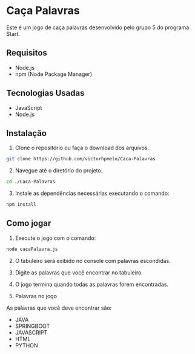 # Caça Palavras

Este é um jogo de caça palavras desenvolvido pelo grupo 5 do programa Start.

## Requisitos

- Node.js
- npm (Node Package Manager)

## Tecnologias Usadas
- JavaScript
- Node.js

## Instalação

1. Clone o repositório ou faça o download dos arquivos.

```sh
git clone https://github.com/victorhpmelo/Caca-Palavras
```
2. Navegue até o diretório do projeto.

```sh
cd ./Caca-Palavras
```

3. Instale as dependências necessárias executando o comando:

```sh
npm install
```

## Como jogar

1. Execute o jogo com o comando:

```sh
node cacaPalavra.js
```

2. O tabuleiro será exibido no console com palavras escondidas.

3. Digite as palavras que você encontrar no tabuleiro.

4. O jogo termina quando todas as palavras forem encontradas.

5. Palavras no jogo

As palavras que você deve encontrar são:

- JAVA
- SPRINGBOOT
- JAVASCRIPT
- HTML
- PYTHON
